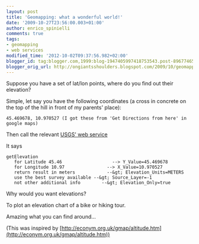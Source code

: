 ```yaml
---
layout: post
title: 'Geomapping: what a wonderful world!'
date: '2009-10-27T23:56:00.003+01:00'
author: enrico_spinielli
comments: true
tags:
- geomapping
- web services
modified_time: '2012-10-02T09:37:56.982+02:00'
blogger_id: tag:blogger.com,1999:blog-1947405997418753543.post-89677465580500019
blogger_orig_url: http://ongiantsshoulders.blogspot.com/2009/10/geomapping-what-wonderful-world.html
---
```


Suppose you have a set of lat/lon points, where do you find out their elevation?

Simple, let say you have the following coordinates (a cross in concrete on the top of the hill in front of my parents' place):

	45.469678, 10.970527 (I got these from 'Get Directions from here' in google maps)

Then call the relevant [USGS' web service](http://www.blogger.com/getElevation?Y_Value=45.469678&amp;X_Value=10.970527&amp;Elevation_Units=METERS&amp;Source_Layer=-1&amp;Elevation_Only=true)

It says

	getElevation
	   for Latitude 45.46                   --> Y_Value=45.469678
	   for Longitude 10.97                --> X_Value=10.970527
	   return result in meters            --&gt; Elevation_Units=METERS
	   use the best survey available --&gt; Source_Layer=-1
	   not other additional info        --&gt; Elevation_Only=true


Why would you want elevations?

To plot an elevation chart of a bike or hiking tour.

Amazing what you can find around...

(This was inspired by [http://econym.org.uk/gmap/altitude.htm](http://econym.org.uk/gmap/altitude.htm))